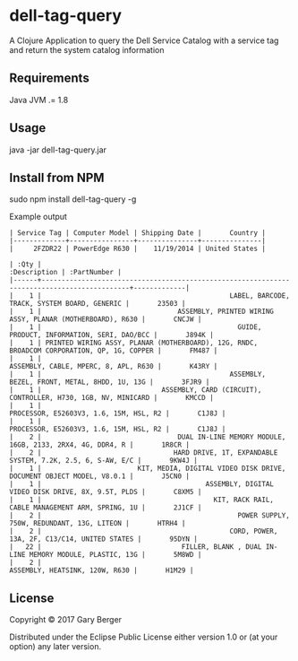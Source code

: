 # dell-tag-query

A Clojure Application to query the Dell Service Catalog with a service tag and return the system catalog information


## Requirements

Java JVM .= 1.8


## Usage

java -jar dell-tag-query.jar <service-tag>


## Install from NPM

sudo npm install dell-tag-query -g


Example output

```
| Service Tag | Computer Model | Shipping Date |       Country |
|-------------+----------------+---------------+---------------|
|     2FZDR22 | PowerEdge R630 |    11/19/2014 | United States |

| :Qty |                                                                               :Description | :PartNumber |
|------+--------------------------------------------------------------------------------------------+-------------|
|    1 |                                               LABEL, BARCODE, TRACK, SYSTEM BOARD, GENERIC |       23503 |
|    1 |                                  ASSEMBLY, PRINTED WIRING ASSY, PLANAR (MOTHERBOARD), R630 |       CNCJW |
|    1 |                                                 GUIDE, PRODUCT, INFORMATION, SERI, DAO/BCC |       J894K |
|    1 | PRINTED WIRING ASSY, PLANAR (MOTHERBOARD), 12G, RNDC, BROADCOM CORPORATION, QP, 1G, COPPER |       FM487 |
|    1 |                                                       ASSEMBLY, CABLE, MPERC, 8, APL, R630 |       K43RY |
|    1 |                                               ASSEMBLY, BEZEL, FRONT, METAL, 8HDD, 1U, 13G |       3FJR9 |
|    1 |                              ASSEMBLY, CARD (CIRCUIT), CONTROLLER, H730, 1GB, NV, MINICARD |       KMCCD |
|    1 |                                                     PROCESSOR, E52603V3, 1.6, 15M, HSL, R2 |       C1J8J |
|    1 |                                                     PROCESSOR, E52603V3, 1.6, 15M, HSL, R2 |       C1J8J |
|    2 |                                  DUAL IN-LINE MEMORY MODULE, 16GB, 2133, 2RX4, 4G, DDR4, R |       1R8CR |
|    2 |                                 HARD DRIVE, 1T, EXPANDABLE SYSTEM, 7.2K, 2.5, 6, S-AW, E/C |       9KW4J |
|    1 |                        KIT, MEDIA, DIGITAL VIDEO DISK DRIVE, DOCUMENT OBJECT MODEL, V8.0.1 |       J5CN0 |
|    1 |                                         ASSEMBLY, DIGITAL VIDEO DISK DRIVE, 8X, 9.5T, PLDS |       C8XM5 |
|    1 |                                           KIT, RACK RAIL, CABLE MANAGEMENT ARM, SPRING, 1U |       2J1CF |
|    2 |                                                 POWER SUPPLY, 750W, REDUNDANT, 13G, LITEON |       HTRH4 |
|    2 |                                               CORD, POWER, 13A, 2F, C13/C14, UNITED STATES |       95DYN |
|   22 |                                   FILLER, BLANK , DUAL IN-LINE MEMORY MODULE, PLASTIC, 13G |       5M8WD |
|    2 |                                                             ASSEMBLY, HEATSINK, 120W, R630 |       H1M29 |
```


## License

Copyright © 2017 Gary Berger

Distributed under the Eclipse Public License either version 1.0 or (at
your option) any later version.
